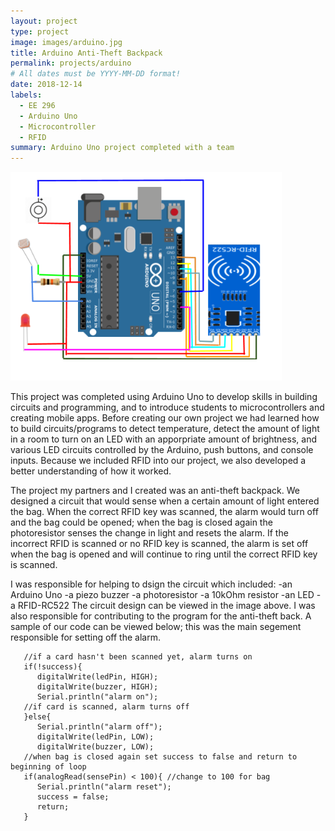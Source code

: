 ```yaml
---
layout: project
type: project
image: images/arduino.jpg
title: Arduino Anti-Theft Backpack
permalink: projects/arduino
# All dates must be YYYY-MM-DD format!
date: 2018-12-14
labels:
  - EE 296
  - Arduino Uno
  - Microcontroller
  - RFID
summary: Arduino Uno project completed with a team
---
```


<img class="ui medium right floated rounded image" src="../images/circuit_diagram.png">

This project was completed using Arduino Uno to develop skills in building circuits and programming, and to introduce students to microcontrollers and creating mobile apps. Before creating our own project we had learned how to build circuits/programs to detect temperature, detect the amount of light in a room to turn on an LED with an apporpriate amount of brightness, and various LED circuits controlled by the Arduino, push buttons, and console inputs. Because we included RFID into our project, we also developed a better understanding of how it worked.

The project my partners and I created was an anti-theft backpack. We designed a circuit that would sense when a certain amount of light entered the bag. When the correct RFID key was scanned, the alarm would turn off and the bag could be opened; when the bag is closed again the photoresistor senses the change in light and resets the alarm. If the incorrect RFID is scanned or no RFID key is scanned, the alarm is set off when the bag is opened and will continue to ring until the correct RFID key is scanned. 

I was responsible for helping to dsign the circuit which included: 
  -an Arduino Uno
  -a piezo buzzer
  -a photoresistor
  -a 10kOhm resistor
  -an LED
  -a RFID-RC522
The circuit design can be viewed in the image above. I was also responsible for contributing to the program for the anti-theft back. A sample of our code can be viewed below; this was the main segement responsible for setting off the alarm.

```
   //if a card hasn't been scanned yet, alarm turns on
   if(!success){
      digitalWrite(ledPin, HIGH);
      digitalWrite(buzzer, HIGH);
      Serial.println("alarm on");
   //if card is scanned, alarm turns off
   }else{
      Serial.println("alarm off");
      digitalWrite(ledPin, LOW);  
      digitalWrite(buzzer, LOW);
   //when bag is closed again set success to false and return to beginning of loop
   if(analogRead(sensePin) < 100){ //change to 100 for bag
      Serial.println("alarm reset");
      success = false;
      return;
   }
  ```
